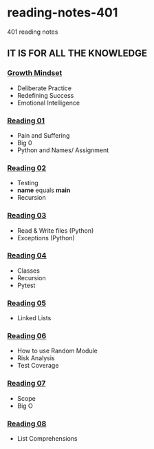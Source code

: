# reading-notes-401
401 reading notes

## IT IS FOR ALL THE KNOWLEDGE

### [Growth Mindset](growthmindset.md)
- Deliberate Practice
- Redefining Success
- Emotional Intelligence

### [Reading 01](reading-01.md)
- Pain and Suffering
- Big 0
- Python and Names/ Assignment

### [Reading 02](reading-02.md)
- Testing
- __name__ equals __main__
- Recursion

### [Reading 03](reading-03.md)
- Read & Write files (Python)
- Exceptions (Python)

### [Reading 04](reading-04.md)
- Classes
- Recursion
- Pytest

### [Reading 05](reading-05.md)
- Linked Lists

### [Reading 06](reading-06.md)
- How to use Random Module
- Risk Analysis
- Test Coverage

### [Reading 07](reading-07.md)
- Scope
- Big O

### [Reading 08](reading-08.md)
- List Comprehensions